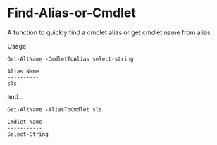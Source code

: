 # Find-Alias-or-Cmdlet

A function to quickly find a cmdlet alias or get cmdlet name from alias

Usage:
```
Get-AltName -CmdletToAlias select-string

Alias Name
----------
sls
```
and...
```
Get-AltName -AliasToCmdlet sls

Cmdlet Name
-----------
Select-String
```
